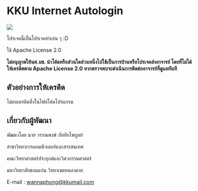 # KKU Internet Autologin

![](https://i.imgur.com/nDwF3k9.png)

โปรเจคนี้เป็นโปรเจคทำเล่น ๆ :D

ใช้ Apache License 2.0

**ไม่อนุญาตให้นศ.มข. นำโค้ดหรือส่วนใดส่วนหนึ่งไปใช้เป็นการบ้านหรือโปรเจคส่งอาจารย์ โดยที่ไม่ได้ให้เครดิตตาม Apache License 2.0 หากตรวจพบจะดำเนินการติดต่ออาจารย์ที่ดูแลทันที**

## ตัวอย่างการให้เครติด

ไม่ลบเครติดทิ้งในไฟล์โค้ดโปรแกรม


## เกี่ยวกับผู้พัฒนา

พัฒนาโดย นาย วรรณพงษ์ ภัททิยไพบูลย์

สาขาวิทยาการคอมพิวเตอร์และสารสนเทศ

คณะวิทยาศาสตร์ประยุกต์และวิศวกรรมศาสตร์

มหาวิทยาลัยขอนแก่น วิทยาเขตหนองคาย


E-mail :
wannaphong@kkumail.com
